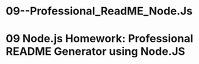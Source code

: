 # 09--Professional_ReadME_Node.Js
# 09 Node.js Homework: Professional README Generator using Node.JS
